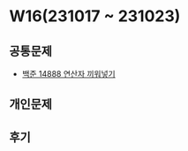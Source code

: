 # W16(231017 ~ 231023)

## 공통문제
- [백준 14888 연산자 끼워넣기](https://www.acmicpc.net/problem/14888)
<!-- - [백준 1463 1로 만들기](https://www.acmicpc.net/problem/1463) -->

## 개인문제
<!-- - [SWEA 1984 중간 평균값 구하기](https://swexpertacademy.com/main/code/problem/problemDetail.do?contestProbId=AV5Pw_-KAdcDFAUq) -->
<!-- - [SWEA 2005 파스칼의 삼각형](https://swexpertacademy.com/main/code/problem/problemDetail.do?contestProbId=AV5P0-h6Ak4DFAUq) -->
<!-- - [SWEA 15941 평행사변형](https://swexpertacademy.com/main/code/problem/problemDetail.do?contestProbId=AYVgOZEKOpcDFAQK) -->

## 후기

